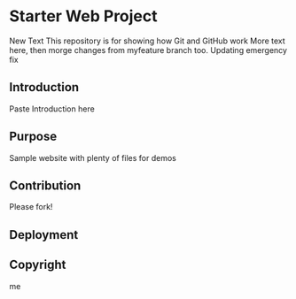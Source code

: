# Starter Web Project

New Text
This repository is for showing how Git and GitHub work
More text here, then morge changes from myfeature branch too.
Updating emergency fix

## Introduction
Paste Introduction here

## Purpose 

Sample website with plenty of files for demos

## Contribution
Please fork!

## Deployment

## Copyright
me